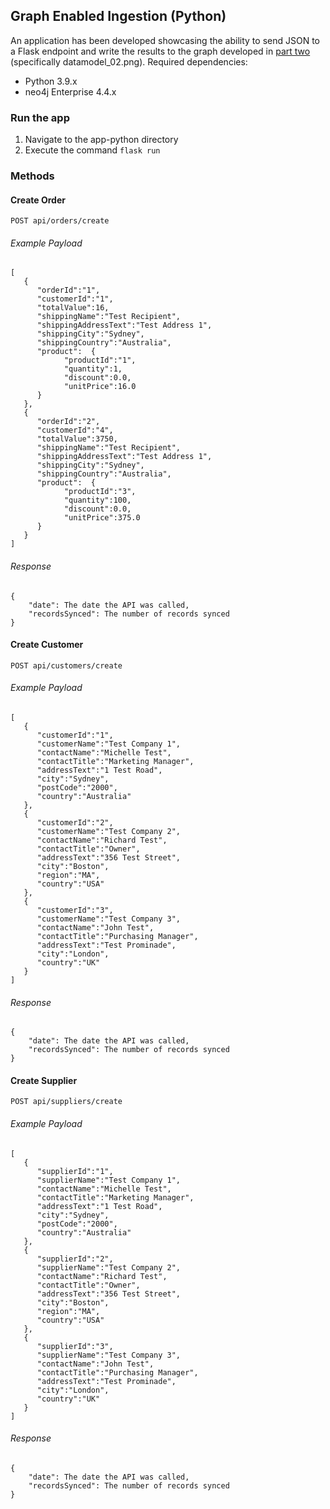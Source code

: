 ## Graph Enabled Ingestion (Python)

An application has been developed showcasing the ability to send JSON to a Flask endpoint and write the results to the graph developed in [part two](/content/parttwo.md) (specifically datamodel_02.png).
Required dependencies:
- Python 3.9.x
- neo4j Enterprise 4.4.x

### Run the app

1. Navigate to the app-python directory
2. Execute the command 
```flask run```

### Methods

#### Create Order
```POST api/orders/create```

###### Example Payload
```
[
   {
      "orderId":"1",
      "customerId":"1",
      "totalValue":16,
      "shippingName":"Test Recipient",
      "shippingAddressText":"Test Address 1",
      "shippingCity":"Sydney",
      "shippingCountry":"Australia",
      "product":  {
            "productId":"1",
            "quantity":1,
            "discount":0.0,
            "unitPrice":16.0
      }
   },
   {
      "orderId":"2",
      "customerId":"4",
      "totalValue":3750,
      "shippingName":"Test Recipient",
      "shippingAddressText":"Test Address 1",
      "shippingCity":"Sydney",
      "shippingCountry":"Australia",
      "product":  {
            "productId":"3",
            "quantity":100,
            "discount":0.0,
            "unitPrice":375.0
      }
   }
]
```
###### Response
```
{
    "date": The date the API was called,
    "recordsSynced": The number of records synced
}
```
#### Create Customer

```POST api/customers/create```

###### Example Payload
```
[
   {
      "customerId":"1",
      "customerName":"Test Company 1",
      "contactName":"Michelle Test",
      "contactTitle":"Marketing Manager",
      "addressText":"1 Test Road",
      "city":"Sydney",
      "postCode":"2000",
      "country":"Australia"
   },
   {
      "customerId":"2",
      "customerName":"Test Company 2",
      "contactName":"Richard Test",
      "contactTitle":"Owner",
      "addressText":"356 Test Street",
      "city":"Boston",
      "region":"MA",
      "country":"USA"
   },
   {
      "customerId":"3",
      "customerName":"Test Company 3",
      "contactName":"John Test",
      "contactTitle":"Purchasing Manager",
      "addressText":"Test Prominade",
      "city":"London",
      "country":"UK"
   }
]
```
###### Response
```
{
    "date": The date the API was called,
    "recordsSynced": The number of records synced
}
```

#### Create Supplier

```POST api/suppliers/create```

###### Example Payload
```
[
   {
      "supplierId":"1",
      "supplierName":"Test Company 1",
      "contactName":"Michelle Test",
      "contactTitle":"Marketing Manager",
      "addressText":"1 Test Road",
      "city":"Sydney",
      "postCode":"2000",
      "country":"Australia"
   },
   {
      "supplierId":"2",
      "supplierName":"Test Company 2",
      "contactName":"Richard Test",
      "contactTitle":"Owner",
      "addressText":"356 Test Street",
      "city":"Boston",
      "region":"MA",
      "country":"USA"
   },
   {
      "supplierId":"3",
      "supplierName":"Test Company 3",
      "contactName":"John Test",
      "contactTitle":"Purchasing Manager",
      "addressText":"Test Prominade",
      "city":"London",
      "country":"UK"
   }
]
```

###### Response
```
{
    "date": The date the API was called,
    "recordsSynced": The number of records synced
}
```